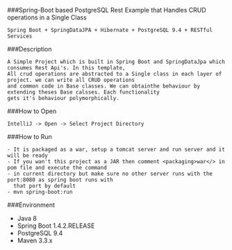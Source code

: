 
###Spring-Boot based PostgreSQL Rest Example that Handles CRUD operations in a Single Class
```
Spring Boot + SpringDataJPA + Hibernate + PostgreSQL 9.4 + RESTful Services
```
###Description
```
A Simple Project which is built in Spring Boot and SpringDataJpa which consumes Rest Api's. In this template,
All crud operations are abstracted to a Single class in each layer of project. we can write all CRUD operations 
and common code in Base classes. We can obtainthe behaviour by extending theses Base calsses. Each functionality
gets it's behaviour polymorphically.
```
###How to Open
```
IntelliJ -> Open -> Select Project Directory
```

###How to Run
```
- It is packaged as a war, setup a tomcat server and run server and it will be ready
- If you wan't this project as a JAR then comment <packaging>war</> in pom file and execute the command
- in current directory but make sure no other server runs with the port:8080 as spring boot runs with
  that port by default
- mvn spring-boot:run
```

###Environment

- Java 8
- Spring Boot 1.4.2.RELEASE
- PostgreSQL 9.4
- Maven 3.3.x
